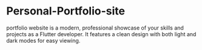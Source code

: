 # Personal-Portfolio-site
portfolio website is a modern, professional showcase of your skills and projects as a Flutter developer. It features a clean design with both light and dark modes for easy viewing.
